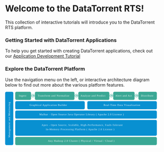 Welcome to the DataTorrent RTS!
================================================================================

This collection of interactive tutorials will introduce you to the DataTorrent RTS platform.

### Getting Started with DataTorrent Applications

To help you get started with creating DataTorrent applications, check out our [Application Development Tutorial](https://www.datatorrent.com/docs/guides/ApplicationDevelopmentTutorial.html)



### Explore the DataTorrent Platform

Use the navigation menu on the left, or interactive architecture diagram below to find out more about the various platform features.


<!--------------------------------- Architecture Diagram Styles ------------------------------------------------->
<style>
  .diagram-block:hover {
    text-decoration: none;
    opacity: 0.8;
  }
</style>


![Architecture Diagram](images/architecture.svg)
